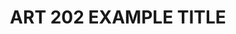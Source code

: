 ---
title: ART 202 EXAMPLE TITLE
number: ART 202
description: EXAMPLE DESCRIPTION
bulletin-link: http://bulletins.psu.edu/undergrad/courses/a/art/202
pathway-list:
---